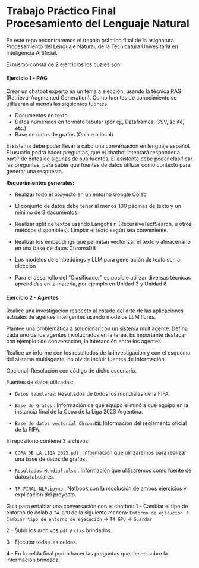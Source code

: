 # Trabajo Práctico Final Procesamiento del Lenguaje Natural

En este repo encontraremos el trabajo práctico final de la asignatura Procesamiento del Lenguaje Natural, de la Tecnicatura Univesitaria en Inteligencia Artificial.

El mismo consta de 2 ejercicios los cuales son:

#### **Ejercicio 1 - RAG**

Crear un chatbot experto en un tema a elección, usando la técnica RAG (Retrieval Augmented Generation). Como fuentes de conocimiento se utilizarán al menos las siguientes fuentes:

*   Documentos de texto
*   Datos numéricos en formato tabular (por ej., Dataframes, CSV, sqlite, etc.)
*   Base de datos de grafos (Online o local)

El sistema debe poder llevar a cabo una conversación en lenguaje español. El usuario podrá hacer preguntas, que el chatbot intentará responder a partir de datos de algunas de sus fuentes. El asistente debe poder clasificar las preguntas, para saber qué fuentes de datos utilizar como contexto para generar una respuesta.



**Requerimientos generales:**


*   Realizar todo el proyecto en un entorno Google Colab

*   El conjunto de datos debe tener al menos 100 páginas de texto y un mínimo de 3 documentos.

*   Realizar split de textos usando Langchain (RecursiveTextSearch, u otros métodos disponibles). Limpiar el texto según sea conveniente.

*   Realizar los embeddings que permitan vectorizar el texto y almacenarlo en una base de datos ChromaDB

*   Los modelos de embeddings y LLM para generación de texto son a elección

*   Para el desarrollo del “Clasificador” es posible utilizar diversas técnicas aprendidas en la materia, por ejemplo en Unidad 3 y Unidad 6


#### **Ejercicio 2 - Agentes**

Realice una investigación respecto al estado del arte de las aplicaciones actuales de agentes inteligentes usando modelos LLM libres.

Plantee una problemática a solucionar con un sistema multiagente. Defina cada uno de los agentes involucrados en la tarea. Es importante destacar con ejemplos de conversación, la interacción entre los agentes.

Realice un informe con los resultados de la investigación y con el esquema del sistema multiagente, no olvide incluir fuentes de información.

Opcional: Resolución con código de dicho escenario.


Fuentes de datos utilzadas:

*   `Datos tabulares`: Resultados de todos los mundiales de la FIFA

*   `Base de Grafos` : Información de que equipo eliminó a que equipo en la instancia final de la Copa de la Liga 2023 Argentina.

*   `Base de datos vectorial ChromaDB`: Informacion del reglamento oficial de la FIFA.



El repositorio contiene 3 archivos:
 - `COPA DE LA LIGA 2023.pdf` : Información que ulilizaremos para realizar una base de datos de grafos.
   
 - `Resultados Mundial.xlsx` : Información que ulilizaremos como fuente de datos tabulares.
   
 - `TP FINAL NLP.ipynb` : Netbook con la resolución de ambos ejercicios y explicacion del proyecto.


Guia para entablar una conversación con el chatbot:
  1 - Cambiar el tipo de entorno de colab a `T4 GPU` de la siguiente manera: `Entorno de ejecución` -> `Cambiar tipo de entorno de ejecución` -> `T4 GPU` -> `Guardar`
 
  2 - Subir los archivos `pdf` y `xlxs` brindados.
 
  3 - Ejecutar todas las celdas.
  
  4 - En la celda final podrá hacer las preguntas que desee sobre la información brindada.


